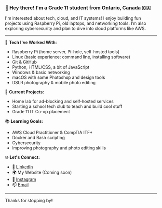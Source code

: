 ### 👋 Hey there! I'm a Grade 11 student from Ontario, Canada 🇨🇦

I'm interested about tech, cloud, and IT systems! I enjoy building fun projects using Raspberry Pi, old laptops, and networking tools. I’m also exploring cybersecurity and plan to dive into cloud platforms like AWS.

---

🔧 **Tech I've Worked With:**
- Raspberry Pi (home server, Pi-hole, self-hosted tools)
- Linux (basic experience: command line, installing software)
- Git & GitHub
- Python, HTML/CSS, a bit of JavaScript
- Windows & basic networking
- macOS with some Photoshop and design tools
- DSLR photography & mobile photo editing

🚀 **Current Projects:**
- Home lab for ad-blocking and self-hosted services
- Starting a school tech club to teach and build cool stuff
- Grade 11 IT Co-op placement

📚 **Learning Goals:**
- AWS Cloud Practitioner & CompTIA ITF+
- Docker and Bash scripting
- Cybersecurity 
- Improving photography and photo editing skills

🌐 **Let's Connect:**
- 🔗 [LinkedIn](https://www.linkedin.com/in/nayan-chereddy-74304b372/)  
- 🌍 My Website (Coming soon)
- 📸 [Instagram](https://www.instagram.com/nayanchereddy44/)  
- 📫 [Email](nayanchereddy78@gmail.com)  

---

Thanks for stopping by!!
